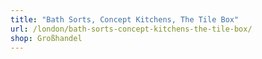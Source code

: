 ```yaml
---
title: "Bath Sorts, Concept Kitchens, The Tile Box"
url: /london/bath-sorts-concept-kitchens-the-tile-box/
shop: Großhandel
---
```

